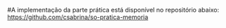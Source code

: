 #A implementação da parte prática está disponível no repositório abaixo:
https://github.com/csabrina/so-pratica-memoria